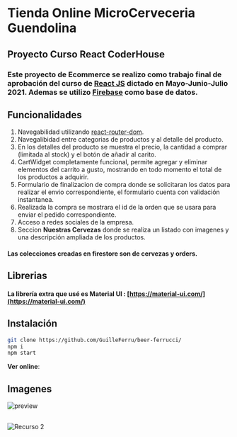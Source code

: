 # Tienda Online MicroCerveceria Guendolina 

## Proyecto Curso React CoderHouse

### Este proyecto de Ecommerce se realizo como trabajo final de aprobación del curso de [React JS](https://es.reactjs.org/) dictado en Mayo-Junio-Julio 2021. Ademas se utilizo [Firebase](https://firebase.google.com/) como base de datos.

## Funcionalidades

1. Navegabilidad utilizando [react-router-dom](https://reactrouter.com/web/guides/quick-start).
2. Navegalibidad entre categorias de productos y al detalle del producto.
3. En los detalles del producto se muestra el precio, la cantidad a comprar (limitada al stock) y el botón de añadir al carito.
4. CartWidget completamente funcional, permite agregar y eliminar elementos del carrito a gusto, mostrando en todo momento el total de los productos a adquirir.
5. Formulario de finalizacion de compra donde se solicitaran los datos para realizar el envio correspondiente, el formulario cuenta con validación instantanea.
6. Realizada la compra se mostrara el id de la orden que se usara para enviar el pedido correspondiente.
7. Acceso a redes sociales de la empresa.
8. Seccion **Nuestras Cervezas** donde se realiza un listado con imagenes y una descripción ampliada de los productos.
#### Las colecciones creadas en firestore son de cervezas y orders.

## Librerias 
#### La librería extra que usé es Material UI : [https://material-ui.com/](https://material-ui.com/)

## Instalación
```bash
git clone https://github.com/GuilleFerru/beer-ferrucci/
npm i
npm start
```

**Ver online**: 

## Imagenes

![preview](https://user-images.githubusercontent.com/29798128/126390848-8edee773-67a9-4d81-9b5b-d1397ec6b982.png)

## 
![Recurso 2](https://user-images.githubusercontent.com/29798128/126391075-225e58d6-1fda-485a-903b-398fb875b7d7.png)
